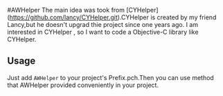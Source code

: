 #AWHelper
The main idea was took from [CYHelper] (https://github.com/lancy/CYHelper.git).CYHelper is created by my friend Lancy,but he doesn't upgrad thie project since one years ago.
I am interested in CYHelper , so I want to code a Objective-C library like CYHelper. 

## Usage
Just add `AWHelper` to your project's Prefix.pch.Then you can use method that AWHelper provided conveniently in your project.
